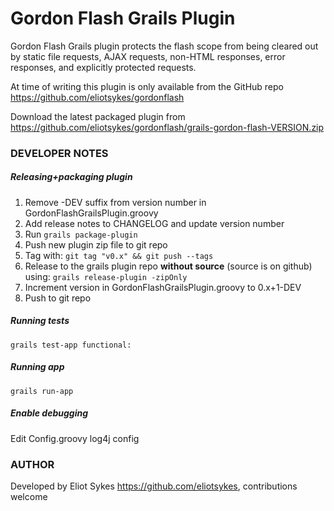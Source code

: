 # Gordon Flash Grails Plugin

Gordon Flash Grails plugin protects the flash scope from being cleared out by static file requests, AJAX requests, non-HTML responses, error responses, and explicitly protected requests.

At time of writing this plugin is only available from the GitHub repo <https://github.com/eliotsykes/gordonflash>

Download the latest packaged plugin from <https://github.com/eliotsykes/gordonflash/grails-gordon-flash-VERSION.zip>

### DEVELOPER NOTES

##### Releasing+packaging plugin
1. Remove -DEV suffix from version number in GordonFlashGrailsPlugin.groovy
2. Add release notes to CHANGELOG and update version number
3. Run `grails package-plugin`
4. Push new plugin zip file to git repo
5. Tag with: `git tag "v0.x" && git push --tags`
6. Release to the grails plugin repo **without source** (source is on github) using: `grails release-plugin -zipOnly`
7. Increment version in GordonFlashGrailsPlugin.groovy to 0.x+1-DEV
8. Push to git repo

##### Running tests
`grails test-app functional:`

##### Running app
`grails run-app`

##### Enable debugging
Edit Config.groovy log4j config

### AUTHOR
Developed by Eliot Sykes <https://github.com/eliotsykes>, contributions welcome

